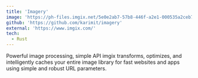 ```yaml
---
title: 'Imagery'
image: 'https://ph-files.imgix.net/5e0e2ab7-57b8-446f-a2e1-000535a2ceb7?auto=format&auto=compress&codec=mozjpeg&cs=strip&w=395.47368421052636&h=221&fit=max'
github: 'https://github.com/karimit/imagery'
external: 'https://www.imgix.com/'
tech:
  - Rust
---
```


Powerful image processing, simple API
imgix transforms, optimizes, and intelligently caches your entire image library for fast websites and apps using simple and robust URL parameters.